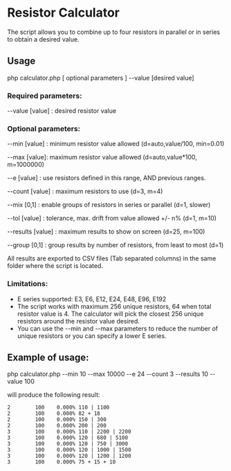 # Resistor Calculator

The script allows you to combine up to four resistors in parallel or in series to obtain a desired value. 

## Usage 

php calculator.php [ optional parameters ] --value [desired value]

### Required parameters:

--value [value] : desired resistor value

### Optional parameters:

--min [value] : minimum resistor value allowed (d=auto,value/100, min=0.01)

--max [value]: maximum resistor value allowed (d=auto,value*100, m=1000000)

--e [value] : use resistors defined in this range, AND previous ranges.

--count [value] : maximum resistors to use (d=3, m=4)

--mix [0,1] : enable groups of resistors in series or parallel (d=1, slower)

--tol [value] : tolerance, max. drift from value allowed +/- n% (d=1, m=10)

--results [value] : maximum results to show on screen (d=25, m=100)

--group [0,1] : group results by number of resistors, from least to most (d=1)

All results are exported to CSV files (Tab separated columns) in the same folder where the script is located. 

### Limitations: 

* E series supported: E3, E6, E12, E24, E48, E96, E192
* The script works with maximum 256 unique resistors, 64 when total resistor value is 4. The calculator will pick the closest 256 unique resistors around the resistor value desired. 
* You can use the --min and --max parameters to reduce the number of unique resistors or you can specify a lower E series.

## Example of usage: 

php calculator.php --min 10 --max 10000 --e 24 --count 3 --results 10 --value 100

will produce the following result: 

```
2        100    0.000% 110 | 1100
2        100    0.000% 82 + 18
2        100    0.000% 150 | 300
2        100    0.000% 200 | 200
3        100    0.000% 110 | 2200 | 2200
3        100    0.000% 120 | 680 | 5100
3        100    0.000% 120 | 750 | 3000
3        100    0.000% 120 | 1000 | 1500
3        100    0.000% 120 | 1200 | 1200
3        100    0.000% 75 + 15 + 10
```